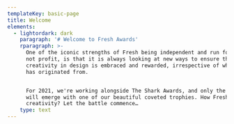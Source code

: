 ```yaml
---
templateKey: basic-page
title: Welcome
elements:
  - lightordark: dark
    paragraph: '# Welcome to Fresh Awards'
    rparagraph: >-
      One of the iconic strengths of Fresh being independent and run for passion
      not profit, is that it is always looking at new ways to ensure that strong
      creativity in design is embraced and rewarded, irrespective of where it
      has originated from.


      For 2021, we're working alongside The Shark Awards, and only the very best
      will emerge with one of our beautiful coveted trophies. How Fresh is your
      creativity? Let the battle commence…
    type: text
---
```


